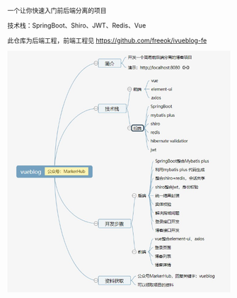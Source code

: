 一个让你快速入门前后端分离的项目

技术栈：SpringBoot、Shiro、JWT、Redis、Vue

此仓库为后端工程，前端工程见 https://github.com/freeok/ivueblog-fe

![技术栈.jpg](%E6%8A%80%E6%9C%AF%E6%A0%88.jpg)